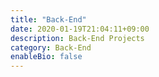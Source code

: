 ```yaml
---
title: "Back-End"
date: 2020-01-19T21:04:11+09:00
description: Back-End Projects
category: Back-End
enableBio: false
---
```

